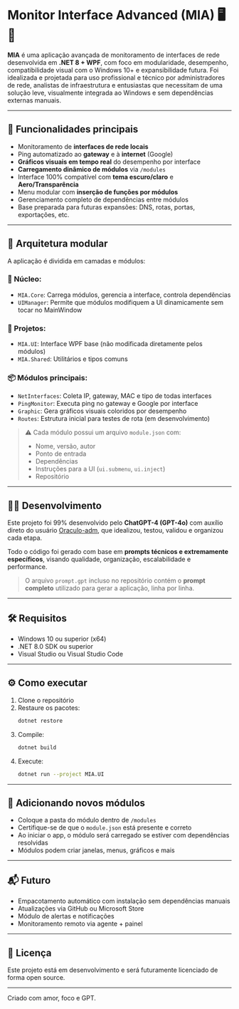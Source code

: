 
# Monitor Interface Advanced (MIA) 🖥️📡

**MIA** é uma aplicação avançada de monitoramento de interfaces de rede desenvolvida em **.NET 8 + WPF**, com foco em modularidade, desempenho, compatibilidade visual com o Windows 10+ e expansibilidade futura. Foi idealizada e projetada para uso profissional e técnico por administradores de rede, analistas de infraestrutura e entusiastas que necessitam de uma solução leve, visualmente integrada ao Windows e sem dependências externas manuais.

---

## 🚀 Funcionalidades principais

- Monitoramento de **interfaces de rede locais**
- Ping automatizado ao **gateway** e à **internet** (Google)
- **Gráficos visuais em tempo real** do desempenho por interface
- **Carregamento dinâmico de módulos** via `/modules`
- Interface 100% compatível com **tema escuro/claro** e **Aero/Transparência**
- Menu modular com **inserção de funções por módulos**
- Gerenciamento completo de dependências entre módulos
- Base preparada para futuras expansões: DNS, rotas, portas, exportações, etc.

---

## 🧩 Arquitetura modular

A aplicação é dividida em camadas e módulos:

### 🧠 Núcleo:
- `MIA.Core`: Carrega módulos, gerencia a interface, controla dependências
- `UIManager`: Permite que módulos modifiquem a UI dinamicamente sem tocar no MainWindow

### 🧱 Projetos:
- `MIA.UI`: Interface WPF base (não modificada diretamente pelos módulos)
- `MIA.Shared`: Utilitários e tipos comuns

### 📦 Módulos principais:
- `NetInterfaces`: Coleta IP, gateway, MAC e tipo de todas interfaces
- `PingMonitor`: Executa ping no gateway e Google por interface
- `Graphic`: Gera gráficos visuais coloridos por desempenho
- `Routes`: Estrutura inicial para testes de rota (em desenvolvimento)

> ⚠️ Cada módulo possui um arquivo `module.json` com:
> - Nome, versão, autor
> - Ponto de entrada
> - Dependências
> - Instruções para a UI (`ui.submenu`, `ui.inject`)
> - Repositório

---

## 🧑‍💻 Desenvolvimento

Este projeto foi 99% desenvolvido pelo **ChatGPT-4 (GPT-4o)** com auxílio direto do usuário [Oraculo-adm](https://github.com/Oraculo-adm), que idealizou, testou, validou e organizou cada etapa.

Todo o código foi gerado com base em **prompts técnicos e extremamente específicos**, visando qualidade, organização, escalabilidade e performance.

> O arquivo `prompt.gpt` incluso no repositório contém o **prompt completo** utilizado para gerar a aplicação, linha por linha.

---

## 🛠️ Requisitos

- Windows 10 ou superior (x64)
- .NET 8.0 SDK ou superior
- Visual Studio ou Visual Studio Code

---

## ⚙️ Como executar

1. Clone o repositório
2. Restaure os pacotes:
   ```bash
   dotnet restore
   ```
3. Compile:
   ```bash
   dotnet build
   ```
4. Execute:
   ```bash
   dotnet run --project MIA.UI
   ```

---

## 🧩 Adicionando novos módulos

- Coloque a pasta do módulo dentro de `/modules`
- Certifique-se de que o `module.json` está presente e correto
- Ao iniciar o app, o módulo será carregado se estiver com dependências resolvidas
- Módulos podem criar janelas, menus, gráficos e mais

---

## 📬 Futuro

- Empacotamento automático com instalação sem dependências manuais
- Atualizações via GitHub ou Microsoft Store
- Módulo de alertas e notificações
- Monitoramento remoto via agente + painel

---

## 📘 Licença

Este projeto está em desenvolvimento e será futuramente licenciado de forma open source.

---
Criado com amor, foco e GPT.

